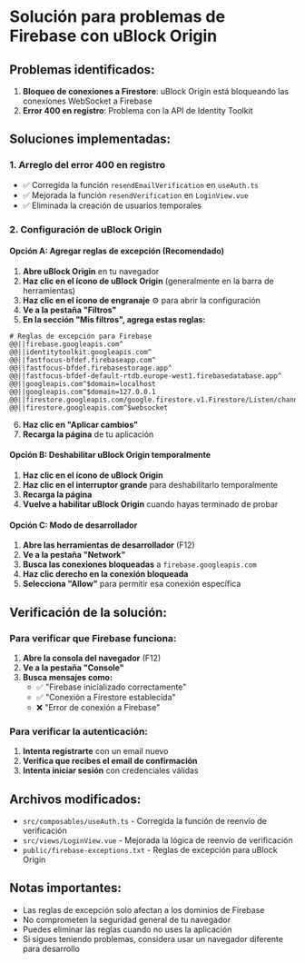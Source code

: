 # Solución para problemas de Firebase con uBlock Origin

## Problemas identificados:
1. **Bloqueo de conexiones a Firestore**: uBlock Origin está bloqueando las conexiones WebSocket a Firebase
2. **Error 400 en registro**: Problema con la API de Identity Toolkit

## Soluciones implementadas:

### 1. Arreglo del error 400 en registro
- ✅ Corregida la función `resendEmailVerification` en `useAuth.ts`
- ✅ Mejorada la función `resendVerification` en `LoginView.vue`
- ✅ Eliminada la creación de usuarios temporales

### 2. Configuración de uBlock Origin

#### Opción A: Agregar reglas de excepción (Recomendado)

1. **Abre uBlock Origin** en tu navegador
2. **Haz clic en el ícono de uBlock Origin** (generalmente en la barra de herramientas)
3. **Haz clic en el ícono de engranaje** ⚙️ para abrir la configuración
4. **Ve a la pestaña "Filtros"**
5. **En la sección "Mis filtros", agrega estas reglas:**

```
# Reglas de excepción para Firebase
@@||firebase.googleapis.com^
@@||identitytoolkit.googleapis.com^
@@||fastfocus-bfdef.firebaseapp.com^
@@||fastfocus-bfdef.firebasestorage.app^
@@||fastfocus-bfdef-default-rtdb.europe-west1.firebasedatabase.app^
@@||googleapis.com^$domain=localhost
@@||googleapis.com^$domain=127.0.0.1
@@||firestore.googleapis.com/google.firestore.v1.Firestore/Listen/channel^
@@||firestore.googleapis.com^$websocket
```

6. **Haz clic en "Aplicar cambios"**
7. **Recarga la página** de tu aplicación

#### Opción B: Deshabilitar uBlock Origin temporalmente

1. **Haz clic en el ícono de uBlock Origin**
2. **Haz clic en el interruptor grande** para deshabilitarlo temporalmente
3. **Recarga la página**
4. **Vuelve a habilitar uBlock Origin** cuando hayas terminado de probar

#### Opción C: Modo de desarrollador

1. **Abre las herramientas de desarrollador** (F12)
2. **Ve a la pestaña "Network"**
3. **Busca las conexiones bloqueadas** a `firebase.googleapis.com`
4. **Haz clic derecho en la conexión bloqueada**
5. **Selecciona "Allow"** para permitir esa conexión específica

## Verificación de la solución:

### Para verificar que Firebase funciona:
1. **Abre la consola del navegador** (F12)
2. **Ve a la pestaña "Console"**
3. **Busca mensajes como:**
   - ✅ "Firebase inicializado correctamente"
   - ✅ "Conexión a Firestore establecida"
   - ❌ "Error de conexión a Firebase"

### Para verificar la autenticación:
1. **Intenta registrarte** con un email nuevo
2. **Verifica que recibes el email de confirmación**
3. **Intenta iniciar sesión** con credenciales válidas

## Archivos modificados:
- `src/composables/useAuth.ts` - Corregida la función de reenvío de verificación
- `src/views/LoginView.vue` - Mejorada la lógica de reenvío de verificación
- `public/firebase-exceptions.txt` - Reglas de excepción para uBlock Origin

## Notas importantes:
- Las reglas de excepción solo afectan a los dominios de Firebase
- No comprometen la seguridad general de tu navegador
- Puedes eliminar las reglas cuando no uses la aplicación
- Si sigues teniendo problemas, considera usar un navegador diferente para desarrollo





